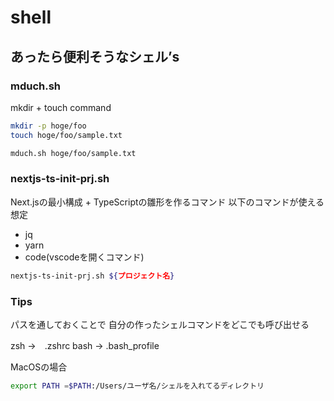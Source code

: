 # shell
## あったら便利そうなシェル’s
### mduch.sh

mkdir + touch command
```sh
mkdir -p hoge/foo
touch hoge/foo/sample.txt
```
```sh
mduch.sh hoge/foo/sample.txt
```

### nextjs-ts-init-prj.sh
Next.jsの最小構成 + TypeScriptの雛形を作るコマンド
以下のコマンドが使える想定
- jq
- yarn
- code(vscodeを開くコマンド)

```sh
nextjs-ts-init-prj.sh ${プロジェクト名}
```

### Tips
パスを通しておくことで
自分の作ったシェルコマンドをどこでも呼び出せる

zsh →　.zshrc
bash → .bash_profile

MacOSの場合
```sh
export PATH =$PATH:/Users/ユーザ名/シェルを入れてるディレクトリ
```